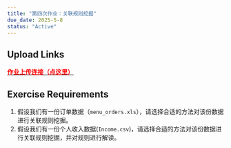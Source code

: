```yaml
---
title: "第四次作业：关联规则挖掘"
due_date: 2025-5-8
status: "Active"
---
```


## Upload Links

[<span style="color:red; font-weight:bold">作业上传连接（点这里）</span>](https://pan.hunnu.edu.cn/u/d/f2f4d979665c40dbad1e/)

## Exercise Requirements
1. 假设我们有一份订单数据（`menu_orders.xls`），请选择合适的方法对该份数据进行关联规则挖掘。
2. 假设我们有一份个人收入数据(`Income.csv`)，请选择合适的方法对该份数据进行关联规则挖掘，并对规则进行解读。